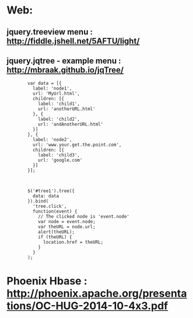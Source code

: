 # Web:

## jquery.treeview menu : http://fiddle.jshell.net/5AFTU/light/
## jquery.jqtree - example menu : http://mbraak.github.io/jqTree/


            var data = [{
              label: 'node1',
              url: 'MyUrl.html',
              children: [{
                label: 'child1',
                url: 'anotherURL.html'
              }, {
                label: 'child2',
                url: 'andAnotherURL.html'
              }]
            }, {
              label: 'node2',
              url: 'www.your.get.the.point.com',
              children: [{
                label: 'child3',
                url: 'google.com'
              }]
            }];



            $('#tree1').tree({
              data: data
            }).bind(
              'tree.click',
              function(event) {
                // The clicked node is 'event.node'
                var node = event.node;
                var theURL = node.url;
                alert(theURL);
                if (theURL) {
                  location.href = theURL;
                }
              }
            );
            
# Phoenix Hbase : http://phoenix.apache.org/presentations/OC-HUG-2014-10-4x3.pdf
